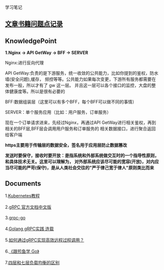 学习笔记


[文章书籍问题点记录](https://shimo.im/docs/GYvDrQT8qW8RgkGY)<br />  
---------------------------------------------------------------

KnowledgePoint
---------------------
**1.Nginx -> API GetWay -> BFF -> SERVER**

Nginx:进行反向代理

API GetWay:负责的是下游服务，统一收敛的公共能力，比如你提到的鉴权，防水墙(安全问题),缓存，
          频控等等。公共能力如果每次变更，下游所有服务都需要在发布一般，所以才有了 gw 这一层。 
          并且这一层可以各个接口的监控，大盘的整体健康度等。所以是很有必要的
          
BFF:数据组装层（这里可以有多个BFF，每个BFF可以做不同的事情）

SERVER：单个服务应用（比如：用户服务，订单服务）

现在一个订单请求进来，先经过Nginx，再通过API GetWay进行相关鉴权，再到相关的BFF层,BFF层会调用用户服务和订单服务的
相关数据接口，进行聚合返回给客户端


**https主要用于传输层的数据安全，签名用于应用层防止数据篡改**


**发送时要保守，接收时要开放：是指系统和外部系统做交互时的一个指导性原则，和具体技术无关。这里可以理解为，
对外部系统应该尽可能的宽容(开放)，对内应当尽可能的严苛(保守)，是从人类社会交往的"严于律己宽于律人"原则类比而来**


**Documents**<br /> 
-------------------
1.[Kubernetes教程](https://www.kuboard.cn/learning/)<br />  
2.[gRPC 官方文档中文版](http://doc.oschina.net/grpc)<br />  
3.[grpc-go](https://github.com/grpc/grpc-go)<br />  
4.[Golang gRPC实践 连载](https://segmentfault.com/a/1190000007880647)<br />  
5.[如何通过gRPC实现高效远程过程调用？](https://time.geekbang.org/column/article/247812)<br />  
6.[《跟煎鱼学 Go》](https://eddycjy.com/go-categories/)<br />  
7.[四层和七层负载均衡的区别](https://kb.cnblogs.com/page/188170/)<br />  



